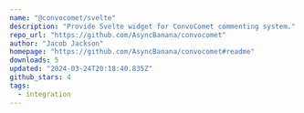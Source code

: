```yaml
---
name: "@convocomet/svelte"
description: "Provide Svelte widget for ConvoComet commenting system."
repo_url: "https://github.com/AsyncBanana/convocomet"
author: "Jacob Jackson"
homepage: "https://github.com/AsyncBanana/convocomet#readme"
downloads: 5
updated: "2024-03-24T20:18:40.835Z"
github_stars: 4
tags: 
  - integration
---
```

